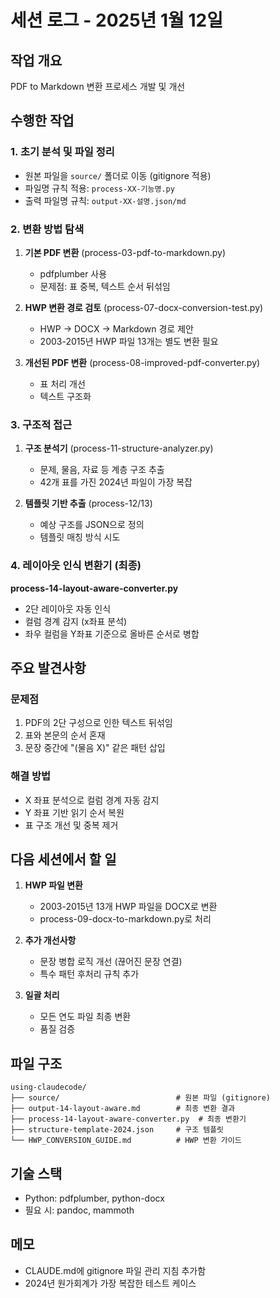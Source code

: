 # 세션 로그 - 2025년 1월 12일

## 작업 개요
PDF to Markdown 변환 프로세스 개발 및 개선

## 수행한 작업

### 1. 초기 분석 및 파일 정리
- 원본 파일을 `source/` 폴더로 이동 (gitignore 적용)
- 파일명 규칙 적용: `process-XX-기능명.py`
- 출력 파일명 규칙: `output-XX-설명.json/md`

### 2. 변환 방법 탐색
1. **기본 PDF 변환** (process-03-pdf-to-markdown.py)
   - pdfplumber 사용
   - 문제점: 표 중복, 텍스트 순서 뒤섞임

2. **HWP 변환 경로 검토** (process-07-docx-conversion-test.py)
   - HWP → DOCX → Markdown 경로 제안
   - 2003-2015년 HWP 파일 13개는 별도 변환 필요

3. **개선된 PDF 변환** (process-08-improved-pdf-converter.py)
   - 표 처리 개선
   - 텍스트 구조화

### 3. 구조적 접근
1. **구조 분석기** (process-11-structure-analyzer.py)
   - 문제, 물음, 자료 등 계층 구조 추출
   - 42개 표를 가진 2024년 파일이 가장 복잡

2. **템플릿 기반 추출** (process-12/13)
   - 예상 구조를 JSON으로 정의
   - 템플릿 매칭 방식 시도

### 4. 레이아웃 인식 변환기 (최종)
**process-14-layout-aware-converter.py**
- 2단 레이아웃 자동 인식
- 컬럼 경계 감지 (x좌표 분석)
- 좌우 컬럼을 Y좌표 기준으로 올바른 순서로 병합

## 주요 발견사항

### 문제점
1. PDF의 2단 구성으로 인한 텍스트 뒤섞임
2. 표와 본문의 순서 혼재
3. 문장 중간에 "(물음 X)" 같은 패턴 삽입

### 해결 방법
- X 좌표 분석으로 컬럼 경계 자동 감지
- Y 좌표 기반 읽기 순서 복원
- 표 구조 개선 및 중복 제거

## 다음 세션에서 할 일

1. **HWP 파일 변환**
   - 2003-2015년 13개 HWP 파일을 DOCX로 변환
   - process-09-docx-to-markdown.py로 처리

2. **추가 개선사항**
   - 문장 병합 로직 개선 (끊어진 문장 연결)
   - 특수 패턴 후처리 규칙 추가

3. **일괄 처리**
   - 모든 연도 파일 최종 변환
   - 품질 검증

## 파일 구조
```
using-claudecode/
├── source/                          # 원본 파일 (gitignore)
├── output-14-layout-aware.md        # 최종 변환 결과
├── process-14-layout-aware-converter.py  # 최종 변환기
├── structure-template-2024.json     # 구조 템플릿
└── HWP_CONVERSION_GUIDE.md          # HWP 변환 가이드
```

## 기술 스택
- Python: pdfplumber, python-docx
- 필요 시: pandoc, mammoth

## 메모
- CLAUDE.md에 gitignore 파일 관리 지침 추가함
- 2024년 원가회계가 가장 복잡한 테스트 케이스